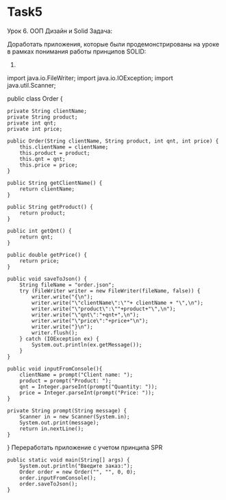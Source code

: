 # Task5


Урок 6. ООП Дизайн и Solid
Задача:

Доработать приложения, которые были продемонстрированы на уроке в рамках понимания работы принципов SOLID:

1)

import java.io.FileWriter;
import java.io.IOException;
import java.util.Scanner;

public class Order {

    private String clientName;
    private String product;
    private int qnt;
    private int price;

    public Order(String clientName, String product, int qnt, int price) {
        this.clientName = clientName;
        this.product = product;
        this.qnt = qnt;
        this.price = price;
    }

    public String getClientName() {
        return clientName;
    }

    public String getProduct() {
        return product;
    }

    public int getQnt() {
        return qnt;
    }

    public double getPrice() {
        return price;
    }

    public void saveToJson() {
        String fileName = "order.json";
        try (FileWriter writer = new FileWriter(fileName, false)) {
            writer.write("{\n");
            writer.write("\"clientName\":\""+ clientName + "\",\n");
            writer.write("\"product\":\""+product+"\",\n");
            writer.write("\"qnt\":"+qnt+",\n");
            writer.write("\"price\":"+price+"\n");
            writer.write("}\n");
            writer.flush();
        } catch (IOException ex) {
            System.out.println(ex.getMessage());
        }
    }

    public void inputFromConsole(){
        clientName = prompt("Client name: ");
        product = prompt("Product: ");
        qnt = Integer.parseInt(prompt("Quantity: "));
        price = Integer.parseInt(prompt("Price: "));
    }

    private String prompt(String message) {
        Scanner in = new Scanner(System.in);
        System.out.print(message);
        return in.nextLine();
    }

}
Переработать приложение с учетом принципа SPR


    public static void main(String[] args) {
        System.out.println("Введите заказ:");
        Order order = new Order("", "", 0, 0);
        order.inputFromConsole();
        order.saveToJson();
    }
